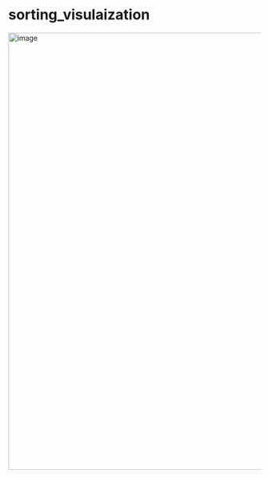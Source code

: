 # sorting_visulaization

<img width="1545" height="872" alt="image" src="https://github.com/user-attachments/assets/b4390d96-af51-4dfe-bc5b-2f727b6ca61a" />
